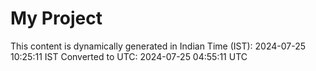 # My Project

This content is dynamically generated in Indian Time (IST): 2024-07-25 10:25:11 IST
Converted to UTC: 2024-07-25 04:55:11 UTC
